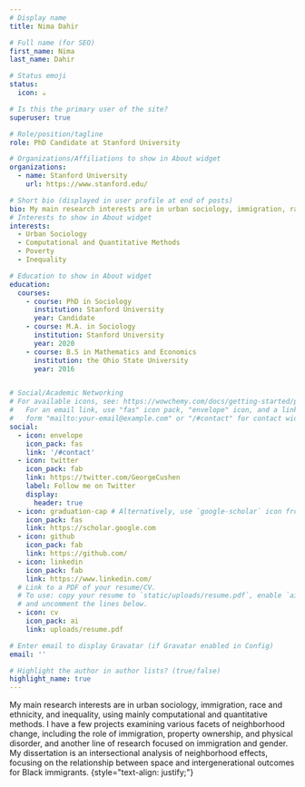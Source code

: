 ```yaml
---
# Display name
title: Nima Dahir

# Full name (for SEO)
first_name: Nima
last_name: Dahir

# Status emoji
status:
  icon: ☕️

# Is this the primary user of the site?
superuser: true

# Role/position/tagline
role: PhD Candidate at Stanford University

# Organizations/Affiliations to show in About widget
organizations:
  - name: Stanford University
    url: https://www.stanford.edu/

# Short bio (displayed in user profile at end of posts)
bio: My main research interests are in urban sociology, immigration, race and ethnicity, and inequality, using mainly computational and quantitative methods.
# Interests to show in About widget
interests:
  - Urban Sociology
  - Computational and Quantitative Methods
  - Poverty
  - Inequality

# Education to show in About widget
education:
  courses:
    - course: PhD in Sociology
      institution: Stanford University
      year: Candidate
    - course: M.A. in Sociology
      institution: Stanford University
      year: 2020
    - course: B.S in Mathematics and Economics
      institution: the Ohio State University
      year: 2016


# Social/Academic Networking
# For available icons, see: https://wowchemy.com/docs/getting-started/page-builder/#icons
#   For an email link, use "fas" icon pack, "envelope" icon, and a link in the
#   form "mailto:your-email@example.com" or "/#contact" for contact widget.
social:
  - icon: envelope
    icon_pack: fas
    link: '/#contact'
  - icon: twitter
    icon_pack: fab
    link: https://twitter.com/GeorgeCushen
    label: Follow me on Twitter
    display:
      header: true
  - icon: graduation-cap # Alternatively, use `google-scholar` icon from `ai` icon pack
    icon_pack: fas
    link: https://scholar.google.com
  - icon: github
    icon_pack: fab
    link: https://github.com/
  - icon: linkedin
    icon_pack: fab
    link: https://www.linkedin.com/
  # Link to a PDF of your resume/CV.
  # To use: copy your resume to `static/uploads/resume.pdf`, enable `ai` icons in `params.yaml`,
  # and uncomment the lines below.
  - icon: cv
    icon_pack: ai
    link: uploads/resume.pdf

# Enter email to display Gravatar (if Gravatar enabled in Config)
email: ''

# Highlight the author in author lists? (true/false)
highlight_name: true
---
```


My main research interests are in urban sociology, immigration, race and ethnicity, and inequality, using mainly computational and quantitative methods. I have a few projects examining various facets of neighborhood change, including the role of immigration, property ownership, and physical disorder, and another line of research focused on immigration and gender. My dissertation is an intersectional analysis of neighborhood effects, focusing on the relationship between space and intergenerational outcomes for Black immigrants.
{style="text-align: justify;"}
